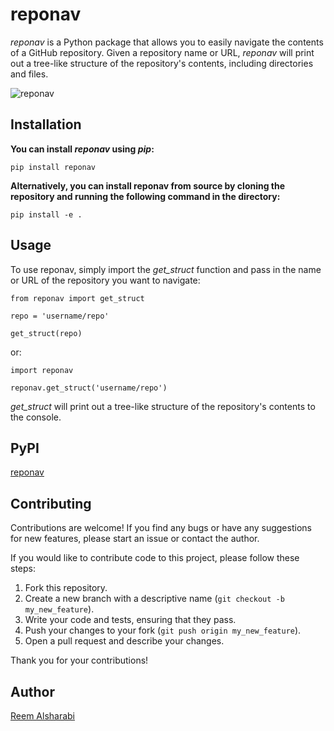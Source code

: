 # reponav
_reponav_ is a Python package that allows you to easily navigate the contents of a GitHub repository. Given a repository name or URL, _reponav_ will print out a tree-like structure of the repository's contents, including directories and files.


![reponav](https://user-images.githubusercontent.com/73318920/227341895-e16435c1-322e-4c83-ab04-87b35fa6e8f7.gif)



## Installation
**You can install _reponav_ using _pip_:**

`pip install reponav`

**Alternatively, you can install reponav from source by cloning the repository and running the following command in the directory:**

`pip install -e .`

## Usage
To use reponav, simply import the _get_struct_ function and pass in the name or URL of the repository you want to navigate:

`from reponav import get_struct`

`repo = 'username/repo'`

`get_struct(repo)`


or: 

`import reponav`

`reponav.get_struct('username/repo')`

_get_struct_ will print out a tree-like structure of the repository's contents to the console.


## PyPI
[reponav](https://pypi.org/project/reponav/)

## Contributing
Contributions are welcome! If you find any bugs or have any suggestions for new features, please start an issue or contact the author.

If you would like to contribute code to this project, please follow these steps:

1. Fork this repository.
2. Create a new branch with a descriptive name (`git checkout -b my_new_feature`).
3. Write your code and tests, ensuring that they pass.
4. Push your changes to your fork (`git push origin my_new_feature`).
5. Open a pull request and describe your changes.

Thank you for your contributions!

## Author
[Reem Alsharabi](https://github.com/ReemAlsharabi)
